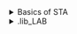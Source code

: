 <details>
<summary> Basics of STA </summary>
  
Min and Max Delay

<img width="719" alt="STA_1" src="https://github.com/user-attachments/assets/24b33a40-1bc4-49fc-9c75-87064450697a">

Delay:

*delay is a function of input transition and load capacitance.

*Delay of any gate is function of input transition and out put load.

*Where load is not only because of leangthy nets and also depends on number of load connected to it.

<img width="951" alt="bucket_" src="https://github.com/user-attachments/assets/55564053-200f-4770-bb49-debd51b6e69a">


<img width="722" alt="STA_2" src="https://github.com/user-attachments/assets/a54e09eb-3b5f-4d8c-b097-025ff2f379be">

<img width="722" alt="STA_3" src="https://github.com/user-attachments/assets/d5d11090-90cb-4e05-8e58-0b387b961825">

<img width="719" alt="STA_4" src="https://github.com/user-attachments/assets/0573fd3c-a2d5-4354-b382-32c52b1ee746">

<img width="721" alt="STA_5" src="https://github.com/user-attachments/assets/4267556b-eec8-47ba-9118-83ea6cad5c21">

<img width="718" alt="STA_6" src="https://github.com/user-attachments/assets/5fe9b614-5f2c-4aa7-aca1-1c0fe3937d02">

<img width="722" alt="STA_7" src="https://github.com/user-attachments/assets/3930a33d-cb52-4df3-879b-207729915022">

<img width="716" alt="STA_8" src="https://github.com/user-attachments/assets/db2fe7d9-1610-48c6-8cc6-cd3b8ef71c4a">

</details>
<details>
<summary>.lib_LAB</summary>















  
</details>
